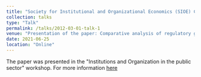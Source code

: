 ```yaml
---
title: "Society for Institutional and Organizational Economics (SIOE) Conference 2021"
collection: talks
type: "Talk"
permalink: /talks/2012-03-01-talk-1
venue: "Presentation of the paper: Comparative analysis of regulatory governance regimes in the OECD"
date: 2021-06-25
location: "Online"
---
```


The paper was presented in the "Institutions and Organization in the public sector" workshop. For more information [here](https://papers.sioe.org/online2021)
